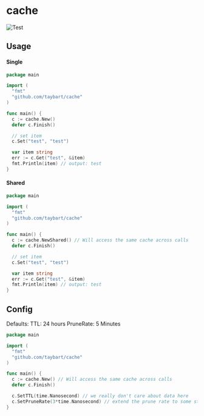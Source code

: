 # cache

![Test](https://github.com/taybart/cache/workflows/Test/badge.svg)

## Usage

#### Single

```go
package main

import (
  "fmt"
  "github.com/taybart/cache"
)

func main() {
  c := cache.New()
  defer c.Finish()

  // set item
  c.Set("test", "test")

  var item string
  err := c.Get("test", &item)
  fmt.Println(item) // output: test
}
```

#### Shared

```go
package main

import (
  "fmt"
  "github.com/taybart/cache"
)

func main() {
  c := cache.NewShared() // Will access the same cache across calls
  defer c.Finish()

  // set item
  c.Set("test", "test")

  var item string
  err := c.Get("test", &item)
  fmt.Println(item) // output: test
}
```

## Config

Defaults:
TTL: 24 hours
PruneRate: 5 Minutes

```go
package main

import (
  "fmt"
  "github.com/taybart/cache"
)

func main() {
  c := cache.New() // Will access the same cache across calls
  defer c.Finish()

  c.SetTTL(time.Nanosecond) // we really don't care about data here
  c.SetPruneRate(3*time.Nanosecond) // extend the prune rate to some stuff might live
}
```
